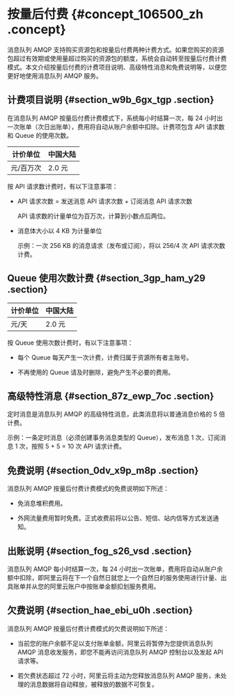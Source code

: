 # 按量后付费 {#concept_106500_zh .concept}

消息队列 AMQP 支持购买资源包和按量后付费两种计费方式。如果您购买的资源包超过有效期或使用量超过购买的资源包的额度，系统会自动转至按量后付费计费模式。本文介绍按量后付费的计费项目说明、高级特性消息和免费说明等，以便您更好地使用消息队列 AMQP 服务。

## 计费项目说明 {#section_w9b_6gx_tgp .section}

在消息队列 AMQP 按量后付费计费模式下，系统每小时结算一次，每 24 小时出一次账单（次日出账单），费用将自动从账户余额中扣除。计费项包含 API 请求数和 Queue 的使用次数。

|计价单位|中国大陆|
|----|----|
|元/百万次|2.0 元|

按 API 请求数计费时，有以下注意事项：

-   API 请求次数 = 发送消息 API 请求次数 + 订阅消息 API 请求次数

    API 请求数的计量单位为百万次，计算到小数点后两位。

-   消息体大小以 4 KB 为计量单位

    示例：一次 256 KB 的消息请求（发布或订阅），将以 256/4 次 API 请求次数计费。


## Queue 使用次数计费 {#section_3gp_ham_y29 .section}

|计价单位|中国大陆|
|----|----|
|元/天|2.0 元|

按 Queue 使用次数计费时，有以下注意事项：

-   每个 Queue 每天产生一次计费，计费归属于资源所有者主账号。

-   不再使用的 Queue 请及时删除，避免产生不必要的费用。


## 高级特性消息 {#section_87z_ewp_7oc .section}

定时消息是消息队列 AMQP 的高级特性消息，此类消息将以普通消息价格的 5 倍计费。

示例：一条定时消息（必须创建事务消息类型的 Queue），发布消息 1 次，订阅消息 1 次，按照 5 + 5 = 10 次 API 请求计费。

## 免费说明 {#section_0dv_x9p_m8p .section}

消息队列 AMQP 按量后付费计费模式的免费说明如下所述：

-   免消息堆积费用。

-   外网流量费用暂时免费。正式收费前将以公告、短信、站内信等方式发送通知。


## 出账说明 {#section_fog_s26_vsd .section}

消息队列 AMQP 每小时结算一次，每 24 小时出一次账单，费用将自动从账户余额中扣除，即阿里云将在下一个自然日就您上一个自然日的服务使用进行计量、出具账单并从您的阿里云账户中按账单金额扣划服务费用。

## 欠费说明 {#section_hae_ebi_u0h .section}

消息队列 AMQP 按量后付费计费模式的欠费说明如下所述：

-   当前您的账户余额不足以支付账单金额，阿里云将暂停为您提供消息队列 AMQP 消息收发服务，即您不能再访问消息队列 AMQP 控制台以及发起 API 请求等。

-   若欠费状态超过 72 小时，阿里云将主动为您释放消息队列 AMQP 服务，未处理的消息数据将自动释放，被释放的数据不可恢复。


